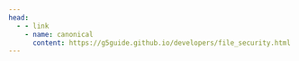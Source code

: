 ```yaml
---
head:
  - - link
    - name: canonical
      content: https://g5guide.github.io/developers/file_security.html
---
```

